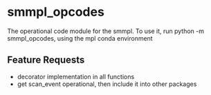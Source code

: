 smmpl_opcodes
=============

The operational code module for the smmpl.
To use it, run python -m smmpl_opcodes, using the mpl conda
environment

Feature Requests
----------------

- decorator implementation in all functions
- get scan_event operational, then include it into other packages
